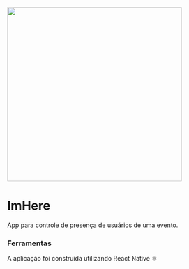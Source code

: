 <div>
  <img src="https://github.com/MarcosRene/imhere/assets/42222582/f620a219-b94c-48bd-9a58-0af14749bfb7" height="400" width="auto" />
</div>

# ImHere
App para controle de presença de usuários de uma evento.

### Ferramentas
A aplicação foi construida utilizando React Native ⚛️

